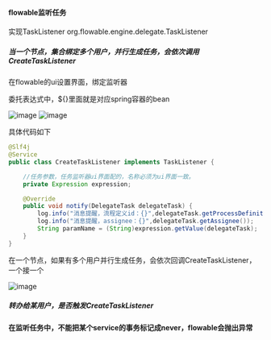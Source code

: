 #### flowable监听任务

实现TaskListener org.flowable.engine.delegate.TaskListener

##### 当一个节点，集合绑定多个用户，并行生成任务，会依次调用CreateTaskListener

在flowable的ui设置界面，绑定监听器

委托表达式中，${}里面就是对应spring容器的bean

![image](https://user-images.githubusercontent.com/97614802/200222603-960f0d1d-1d77-4c6f-bbc7-e942f65d8e19.png)
![image](https://user-images.githubusercontent.com/97614802/200222651-07a7146c-2b11-4073-9401-f9e388cb22b9.png)

具体代码如下

```java
@Slf4j
@Service
public class CreateTaskListener implements TaskListener {

    //任务参数，任务监听器ui界面配的，名称必须为ui界面一致。
    private Expression expression;

    @Override
    public void notify(DelegateTask delegateTask) {
        log.info("消息提醒，流程定义id：{}",delegateTask.getProcessDefinitionId());
        log.info("消息提醒，assignee：{}",delegateTask.getAssignee());
        String paramName = (String)expression.getValue(delegateTask);
    }
}
```

在一个节点，如果有多个用户并行生成任务，会依次回调CreateTaskListener，一个接一个

![image](https://user-images.githubusercontent.com/97614802/200213597-047715b5-519a-418e-ba06-2020b65b5a93.png)

##### 转办给某用户，是否触发CreateTaskListener


#### 在监听任务中，不能把某个service的事务标记成never，flowable会抛出异常
